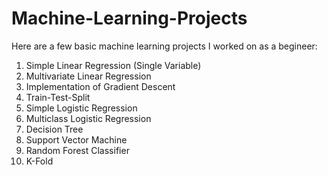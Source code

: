 # Machine-Learning-Projects
Here are a few basic machine learning projects I worked on as a begineer:
1. Simple Linear Regression (Single Variable)
2. Multivariate Linear Regression
3. Implementation of Gradient Descent
4. Train-Test-Split
5. Simple Logistic Regression
6. Multiclass Logistic Regression
7. Decision Tree
8. Support Vector Machine
9. Random Forest Classifier
10. K-Fold
